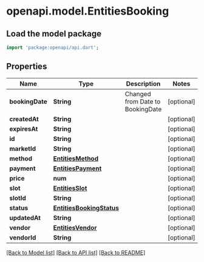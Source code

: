 # openapi.model.EntitiesBooking

## Load the model package
```dart
import 'package:openapi/api.dart';
```

## Properties
Name | Type | Description | Notes
------------ | ------------- | ------------- | -------------
**bookingDate** | **String** | Changed from Date to BookingDate | [optional] 
**createdAt** | **String** |  | [optional] 
**expiresAt** | **String** |  | [optional] 
**id** | **String** |  | [optional] 
**marketId** | **String** |  | [optional] 
**method** | [**EntitiesMethod**](EntitiesMethod.md) |  | [optional] 
**payment** | [**EntitiesPayment**](EntitiesPayment.md) |  | [optional] 
**price** | **num** |  | [optional] 
**slot** | [**EntitiesSlot**](EntitiesSlot.md) |  | [optional] 
**slotId** | **String** |  | [optional] 
**status** | [**EntitiesBookingStatus**](EntitiesBookingStatus.md) |  | [optional] 
**updatedAt** | **String** |  | [optional] 
**vendor** | [**EntitiesVendor**](EntitiesVendor.md) |  | [optional] 
**vendorId** | **String** |  | [optional] 

[[Back to Model list]](../README.md#documentation-for-models) [[Back to API list]](../README.md#documentation-for-api-endpoints) [[Back to README]](../README.md)



